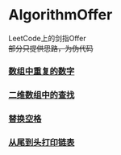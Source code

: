 # AlgorithmOffer
LeetCode上的剑指Offer  
~~部分只提供思路，为伪代码~~

### [数组中重复的数字](shu-zu-zhong-zhong-fu-de-shu-zi-lcof.md)
### [二维数组中的查找](er-wei-shu-zu-zhong-de-cha-zhao-lcof.md)
### [替换空格](ti-huan-kong-ge-lcof.md)
### [从尾到头打印链表](cong-wei-dao-tou-da-yin-lian-biao-lcof.md)